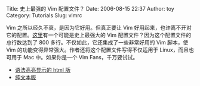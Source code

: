 Title: 史上最强的 Vim 配置文件？
Date: 2006-08-15 22:37
Author: toy
Category: Tutorials
Slug: vimrc

Vim 之所以经久不衰，是因为它好用。但真正要让 Vim 好用起来，也许离不开对它的配置。[这里](http://amix.dk/index.py/permanentLink?id=51&is_useful=1)有一个可能是史上最强大的 Vim 配置文件？因为这个配置文件的总行数达到了 800 多行。不仅如此，它还集成了一些非常好用的 Vim 脚本，使 Vim 的功能变得异常强大。作者还将这个配置文件写得不仅适用于 Linux，而且也可用于 Mac 中。如果你是一个 Vim Fans，千万要试试。

* [语法高亮显示的 html 版](http://www.amix.dk/vim/vimrc.html)  
* [纯文本版](http://www.amix.dk/vim/vimrc.txt)
